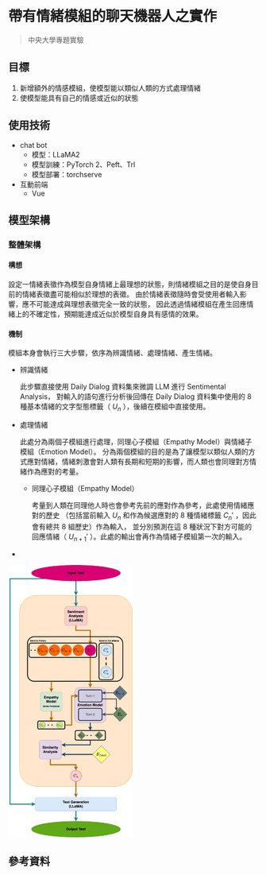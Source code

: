 # 帶有情緒模組的聊天機器人之實作

> 中央大學專題實驗

## 目標

1. 新增額外的情感模組，使模型能以類似人類的方式處理情緒
2. 使模型能具有自己的情感或近似的狀態

## 使用技術

- chat bot
    - 模型：LLaMA2
    - 模型訓練：PyTorch 2、Peft、Trl
    - 模型部署：torchserve
- 互動前端
    - Vue

## 模型架構

### 整體架構

#### 構想

設定一情緒表徵作為模型自身情緒上最理想的狀態，則情緒模組之目的是使自身目前的情緒表徵盡可能相似於理想的表徵。
由於情緒表徵隨時會受使用者輸入影響，應不可能達成與理想表徵完全一致的狀態，
因此透過情緒模組在產生回應情緒上的不確定性，預期能達成近似於模型自身具有感情的效果。

#### 機制
  
模組本身會執行三大步驟，依序為辨識情緒、處理情緒、產生情緒。
  
- 辨識情緒

  此步驟直接使用 Daily Dialog 資料集來微調 LLM 進行 Sentimental Analysis，
  對輸入的語句進行分析後回傳在 Daily Dialog 資料集中使用的 8 種基本情緒的文字型態標籤（ $U_n$ ），後續在模組中直接使用。
- 處理情緒

  此處分為兩個子模組進行處理，同理心子模組（Empathy Model）與情緒子模組（Emotion Model）。
  分為兩個模組的目的是為了讓模型以類似人類的方式應對情緒，情緒刺激會對人類有長期和短期的影響，而人類也會同理對方情緒作為應對的考量。
  
  - 同理心子模組（Empathy Model）
    
    考量到人類在同理他人時也會參考先前的應對作為參考，此處使用情緒應對的歷史
    （包括當前輸入 $U_n$ 和作為候選應對的 8 種情緒標籤 $C_n'$ ，因此會有總共 8 組歷史）作為輸入，
    並分別預測在這 8 種狀況下對方可能的回應情緒（ $U_{n+1}'$ ）。此處的輸出會再作為情緒子模組第一次的輸入。
- 

 <img src="Model_Architecture.png" width = "250" height = "548" alt="Model Architecture"/>

## 參考資料
